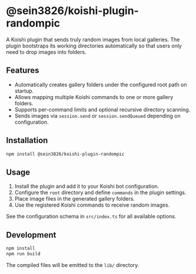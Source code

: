 # @sein3826/koishi-plugin-randompic

A Koishi plugin that sends truly random images from local galleries. The plugin bootstraps its working directories automatically so that users only need to drop images into folders.

## Features

- Automatically creates gallery folders under the configured root path on startup.
- Allows mapping multiple Koishi commands to one or more gallery folders.
- Supports per-command limits and optional recursive directory scanning.
- Sends images via `session.send` or `session.sendQueued` depending on configuration.

## Installation

```bash
npm install @sein3826/koishi-plugin-randompic
```

## Usage

1. Install the plugin and add it to your Koishi bot configuration.
2. Configure the `root` directory and define `commands` in the plugin settings.
3. Place image files in the generated gallery folders.
4. Use the registered Koishi commands to receive random images.

See the configuration schema in `src/index.ts` for all available options.

## Development

```bash
npm install
npm run build
```

The compiled files will be emitted to the `lib/` directory.
